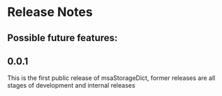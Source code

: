 # Release Notes
## Possible future features:

## 0.0.1

This is the first public release of msaStorageDict, former releases are all stages of development and internal releases

